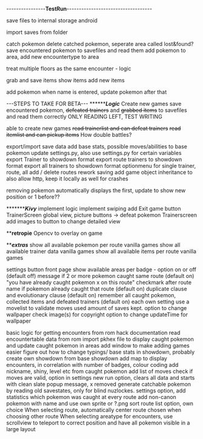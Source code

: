 ----------------**TestRun**-----------------------------------

save files to internal storage android

import saves from folder


catch pokemon
delete catched pokemon, seperate area called lost&found?
save encountered pokemon to savefiles and read them
add pokemon to area, add new encountertype to area

treat multiple floors as the same encounter - logic

grab and save items
show items
add new items



add pokemon when name is entered, update pokemon after that



---STEPS TO TAKE FOR BETA---
*******************************Logic*************************
Create new games
save encountered pokemon, ~~defeated trainers~~ and ~~grabbed items~~ to savefiles and read them correctly ONLY READING LEFT, TEST WRITING

able to create new games
~~read trainerlist and can defeat trainers~~
~~read itemlist and can pickup items~~
How double battles?

export/import save data
add base stats, possible moves/abilities to base pokemon
update settings.py, also use settings.py for certain variables
export Trainer to showdown format
export route trainers to showdown format
export all trainers to showdown format
    optionmenu for single trainer, route, all
add / delete routes
rework saving
add game object inheritance to also allow http, keep it locally as well for crashes

removing pokemon automatically displays the first, update to show new position or 1 before??


********************************Kivy*************************
implement logic
implement swiping
add Exit game button
TrainerScreen global view, picture buttons -> defeat pokemon
Trainerscreen add images to button to change detailed view



****************************retropie**************************
Opencv to overlay on game



*****************************extras***************************
show all available pokemon per route vanilla games
show all available trainer data vanilla games
show all available items per route vanilla games

settings button front page
    show available areas per badge - option on or off (default off)
    message if 2 or more pokemon caught same route (default on) "you have already caught pokemon x on this route"
    checkmark after route name if pokemon already caught that route (default on)
    duplicate clause and evolutionary clause (default on)
    remember all caught pokemon, collected items and defeated trainers (default on) each own setting
    use a movelist to validate moves used
    amount of saves kept.
    option to change wallpaper
        check image(s) for copyright
        option to change updateTime for wallpaper

basic logic for getting encounters from rom hack documentation
read encountertable data from rom
    import pkhex file to display caught pokemon and update caught pokemon in areas
add window to make adding games easier
figure out how to change typings/ base stats in showdown, probably create own showdown from base showdown
add map to display encounters, in correlation with number of badges, colour coding
add nickname, shiny, level etc from caught pokemon
add list of moves
check if moves are valid, option in settings
new run option, clears all data and starts with clean slate
popup message, x removed
generate catchable pokemon by reading old savestates, only for blind nuzlockes. settings option, add statistics which pokemon was caught at every route
add non-canon pokemon with name and use own sprite or ?.png
sort route list option, own choice
When selecting route, automatically center route chosen when choosing other route
When selecting areatype for encounters, use scrollview to teleport to correct position and have all pokemon visible in a large layout
